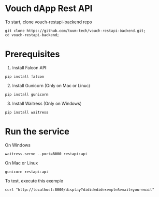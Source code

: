 # Vouch dApp Rest API

To start, clone vouch-restapi-backend repo
```
git clone https://github.com/tuum-tech/vouch-restapi-backend.git;
cd vouch-restapi-backend;
```
# Prerequisites

1. Install Falcon API 
```
pip install falcon 
```
2. Install Gunicorn (Only on Mac or Linuc)
```
pip install gunicorn
```
3. Install Waitress (Only on Windows)
```
pip install waitress
```

# Run the service

On Windows
```
waitress-serve --port=8000 restapi:api
```

On Mac or Linux
```
gunicorn restapi:api
```

To test, execute this exemple
```
curl "http://localhost:8000/display?didid=didexemple&email=youremail"
```

